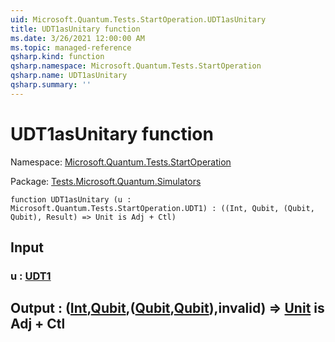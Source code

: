 ```yaml
---
uid: Microsoft.Quantum.Tests.StartOperation.UDT1asUnitary
title: UDT1asUnitary function
ms.date: 3/26/2021 12:00:00 AM
ms.topic: managed-reference
qsharp.kind: function
qsharp.namespace: Microsoft.Quantum.Tests.StartOperation
qsharp.name: UDT1asUnitary
qsharp.summary: ''
---
```


# UDT1asUnitary function

Namespace: [Microsoft.Quantum.Tests.StartOperation](xref:Microsoft.Quantum.Tests.StartOperation)

Package: [Tests.Microsoft.Quantum.Simulators](https://nuget.org/packages/Tests.Microsoft.Quantum.Simulators)




```qsharp
function UDT1asUnitary (u : Microsoft.Quantum.Tests.StartOperation.UDT1) : ((Int, Qubit, (Qubit, Qubit), Result) => Unit is Adj + Ctl)
```


## Input

### u : [UDT1](xref:Microsoft.Quantum.Tests.StartOperation.UDT1)





## Output : ([Int](xref:microsoft.quantum.lang-ref.int),[Qubit](xref:microsoft.quantum.lang-ref.qubit),([Qubit](xref:microsoft.quantum.lang-ref.qubit),[Qubit](xref:microsoft.quantum.lang-ref.qubit)),__invalid<Result>__) => [Unit](xref:microsoft.quantum.lang-ref.unit)  is Adj + Ctl

